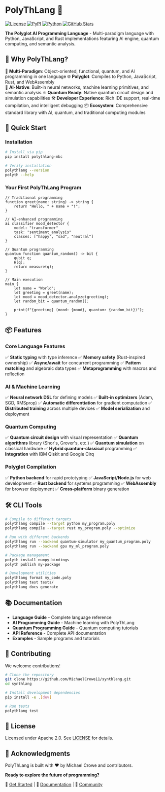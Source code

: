 # PolyThLang 🧠

[![License](https://img.shields.io/badge/license-Apache%202.0-blue.svg)](LICENSE)
[![PyPI](https://img.shields.io/pypi/v/polythlang-mbc.svg)](https://pypi.org/project/polythlang-mbc/)
[![Python](https://img.shields.io/pypi/pyversions/polythlang-mbc.svg)](https://pypi.org/project/polythlang-mbc/)
[![GitHub Stars](https://img.shields.io/github/stars/MichaelCrowe11/synthlang?style=social)](https://github.com/MichaelCrowe11/synthlang)

**The Polyglot AI Programming Language** - Multi-paradigm language with Python, JavaScript, and Rust implementations featuring AI engine, quantum computing, and semantic analysis.

## 🎯 Why PolyThLang?

🔬 **Multi-Paradigm**: Object-oriented, functional, quantum, and AI programming in one language
🌐 **Polyglot**: Compiles to Python, JavaScript, Rust, and WebAssembly  
🧠 **AI-Native**: Built-in neural networks, machine learning primitives, and semantic analysis
⚛️ **Quantum Ready**: Native quantum circuit design and simulation capabilities
🛠️ **Developer Experience**: Rich IDE support, real-time compilation, and intelligent debugging
📦 **Ecosystem**: Comprehensive standard library with AI, quantum, and traditional computing modules

## 🚀 Quick Start

### Installation

```bash
# Install via pip
pip install polythlang-mbc

# Verify installation
polythlang --version
polyth --help
```

### Your First PolyThLang Program

```polythlang
// Traditional programming
function greet(name: string) -> string {
    return "Hello, " + name + "!";
}

// AI-enhanced programming  
ai classifier mood_detector {
    model: "transformer"
    task: "sentiment_analysis"
    classes: ["happy", "sad", "neutral"]
}

// Quantum programming
quantum function quantum_random() -> bit {
    qubit q;
    H(q);
    return measure(q);
}

// Main execution
main {
    let name = "World";
    let greeting = greet(name);
    let mood = mood_detector.analyze(greeting);
    let random_bit = quantum_random();

    print(f"{greeting} (mood: {mood}, quantum: {random_bit})");
}
```

## 📦 Features

### Core Language Features
✅ **Static typing** with type inference
✅ **Memory safety** (Rust-inspired ownership)
✅ **Async/await** for concurrent programming
✅ **Pattern matching** and algebraic data types
✅ **Metaprogramming** with macros and reflection

### AI & Machine Learning
✅ **Neural network DSL** for defining models
✅ **Built-in optimizers** (Adam, SGD, RMSprop)
✅ **Automatic differentiation** for gradient computation
✅ **Distributed training** across multiple devices
✅ **Model serialization** and deployment

### Quantum Computing
✅ **Quantum circuit design** with visual representation
✅ **Quantum algorithms** library (Shor's, Grover's, etc.)
✅ **Quantum simulation** on classical hardware
✅ **Hybrid quantum-classical** programming
✅ **Integration** with IBM Qiskit and Google Cirq

### Polyglot Compilation
✅ **Python backend** for rapid prototyping
✅ **JavaScript/Node.js** for web development
✅ **Rust backend** for systems programming
✅ **WebAssembly** for browser deployment
✅ **Cross-platform** binary generation

## 🛠️ CLI Tools

```bash
# Compile to different targets
polythlang compile --target python my_program.poly
polythlang compile --target rust my_program.poly --optimize

# Run with different backends
polythlang run --backend quantum-simulator my_quantum_program.poly
polythlang run --backend gpu my_ml_program.poly

# Package management
polyth install numpy-bindings
polyth publish my-package

# Development utilities
polythlang format my_code.poly
polythlang test tests/
polythlang docs generate
```

## 📚 Documentation

- **Language Guide** - Complete language reference
- **AI Programming Guide** - Machine learning with PolyThLang
- **Quantum Programming Guide** - Quantum computing tutorials
- **API Reference** - Complete API documentation
- **Examples** - Sample programs and tutorials

## 🤝 Contributing

We welcome contributions! 

```bash
# Clone the repository
git clone https://github.com/MichaelCrowe11/synthlang.git
cd synthlang

# Install development dependencies
pip install -e .[dev]

# Run tests
polythlang test
```

## 📄 License

Licensed under Apache 2.0. See [LICENSE](LICENSE) for details.

## 🙏 Acknowledgments

PolyThLang is built with ❤️ by Michael Crowe and contributors.

**Ready to explore the future of programming?**

🚀 [Get Started](https://pypi.org/project/polythlang-mbc/) | 📖 [Documentation](docs/) | 💬 [Community](https://github.com/MichaelCrowe11/synthlang/discussions)

